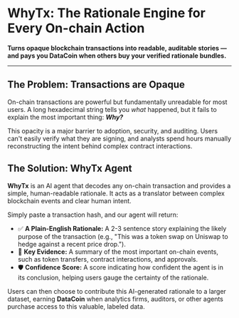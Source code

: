 # WhyTx: The Rationale Engine for Every On-chain Action

**Turns opaque blockchain transactions into readable, auditable stories — and pays you DataCoin when others buy your verified rationale bundles.**

---

## The Problem: Transactions are Opaque

On-chain transactions are powerful but fundamentally unreadable for most users. A long hexadecimal string tells you *what* happened, but it fails to explain the most important thing: **_Why?_**

This opacity is a major barrier to adoption, security, and auditing. Users can't easily verify what they are signing, and analysts spend hours manually reconstructing the intent behind complex contract interactions.

## The Solution: WhyTx Agent

**WhyTx** is an AI agent that decodes any on-chain transaction and provides a simple, human-readable rationale. It acts as a translator between complex blockchain events and clear human intent.

Simply paste a transaction hash, and our agent will return:
* ✅ **A Plain-English Rationale:** A 2-3 sentence story explaining the likely purpose of the transaction (e.g., "This was a token swap on Uniswap to hedge against a recent price drop.").
* 🔎 **Key Evidence:** A summary of the most important on-chain events, such as token transfers, contract interactions, and approvals.
* 🛡️ **Confidence Score:** A score indicating how confident the agent is in its conclusion, helping users gauge the certainty of the rationale.

Users can then choose to contribute this AI-generated rationale to a larger dataset, earning **DataCoin** when analytics firms, auditors, or other agents purchase access to this valuable, labeled data.